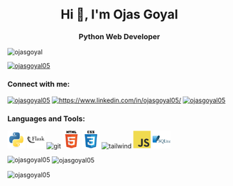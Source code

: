<h1 align="center">Hi 👋, I'm Ojas Goyal</h1>
<h3 align="center">Python Web Developer</h3>

<p align="left"> <img src="https://komarev.com/ghpvc/?username=ojasgoyal&label=Profile%20views&color=0e75b6&style=flat" alt="ojasgoyal" /> </p>

<p align="left"> <a href="https://twitter.com/ojasgoyal05" target="blank"><img src="https://img.shields.io/twitter/follow/ojasgoyal05?logo=twitter&style=for-the-badge" alt="ojasgoyal05" /></a> </p>

<h3 align="left">Connect with me:</h3>
<p align="left">
<a href="https://twitter.com/ojasgoyal05" target="blank"><img align="center" src="https://raw.githubusercontent.com/rahuldkjain/github-profile-readme-generator/master/src/images/icons/Social/twitter.svg" alt="ojasgoyal05" height="30" width="40" /></a>
<a href="https://linkedin.com/in/https://www.linkedin.com/in/ojasgoyal05/" target="blank"><img align="center" src="https://raw.githubusercontent.com/rahuldkjain/github-profile-readme-generator/master/src/images/icons/Social/linked-in-alt.svg" alt="https://www.linkedin.com/in/ojasgoyal05/" height="30" width="40" /></a>
<a href="https://instagram.com/ojasgoyal05" target="blank"><img align="center" src="https://raw.githubusercontent.com/rahuldkjain/github-profile-readme-generator/master/src/images/icons/Social/instagram.svg" alt="ojasgoyal05" height="30" width="40" /></a>
</p>

<h3 align="left">Languages and Tools:</h3>
<p align="left">
<img src="https://raw.githubusercontent.com/devicons/devicon/master/icons/python/python-original.svg" alt="python" width="40" height="40"/> 
<img src="https://raw.githubusercontent.com/devicons/devicon/master/icons/flask/flask-original-wordmark.svg" alt="express" width="40" height="40"/> 
<img src="https://www.vectorlogo.zone/logos/git-scm/git-scm-icon.svg" alt="git" width="40" height="40"/>
<img src="https://raw.githubusercontent.com/devicons/devicon/master/icons/html5/html5-original-wordmark.svg" alt="html5" width="40" height="40"/>
<img src="https://raw.githubusercontent.com/devicons/devicon/master/icons/css3/css3-original-wordmark.svg" alt="css3" width="40" height="40"/> 
<img src="https://www.vectorlogo.zone/logos/tailwindcss/tailwindcss-icon.svg" alt="tailwind" width="40" height="40"/>
<img src="https://raw.githubusercontent.com/devicons/devicon/master/icons/javascript/javascript-original.svg" alt="javascript" width="40" height="40"/>
<img src="https://raw.githubusercontent.com/devicons/devicon/master/icons/sqlite/sqlite-original-wordmark.svg" alt="mongodb" width="40" height="40"/>
</p>

<p><img align="left" src="https://github-readme-stats.vercel.app/api/top-langs?username=ojasgoyal&show_icons=true&locale=en&layout=compact" alt="ojasgoyal05" /></p>

<p>&nbsp;<img align="center" src="https://github-readme-stats.vercel.app/api?username=ojasgoyal&show_icons=true&locale=en" alt="ojasgoyal05" /></p>

<p><img align="center" src="https://github-readme-streak-stats.herokuapp.com/?user=ojasgoyal&" alt="ojasgoyal05" /></p>